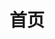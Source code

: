 ---
home: true
icon: home
title: 首页
heroImage: 
bgImage: https://img.jssjqd.cn/202402281750423.png
bgImageDark: https://img.jssjqd.cn/202402281750423.png
heroFullScreen: true
bgImageStyle:
copyright: false
footer: <a href="https://beian.miit.gov.cn/" target="_blank">浙ICP备18050343号-2</a>
index: false
---